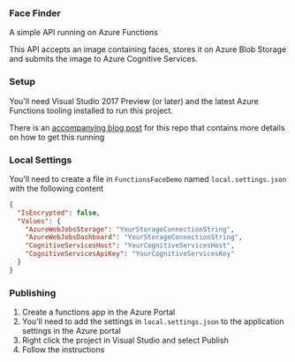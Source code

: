 ### Face Finder

A simple API running on Azure Functions

This API accepts an image containing faces, stores it on Azure Blob Storage and submits the image to Azure Cognitive Services.

### Setup

You'll need Visual Studio 2017 Preview (or later) and the latest Azure Functions tooling installed to run this project.

There is an [accompanying blog post](https://blog.jimismith.me/blogs/a-simple-api-using-azure-functions-1) for this repo that contains more details on how to get this running

### Local Settings

You'll need to create a file in `FunctionsFaceDemo` named `local.settings.json` with the following content

```json
{
  "IsEncrypted": false,
  "Values": {
    "AzureWebJobsStorage": "YourStorageConnectionString",
    "AzureWebJobsDashboard": "YourStorageConnectionString",
    "CognitiveServicesHost": "YourCognitiveServicesHost",
    "CognitiveServicesApiKey": "YourCognitiveServicesKey"
  }
}
```

### Publishing

1) Create a functions app in the Azure Portal
2) You'll need to add the settings in `local.settings.json` to the application settings in the Azure portal
3) Right click the project in Visual Studio and select Publish
4) Follow the instructions
